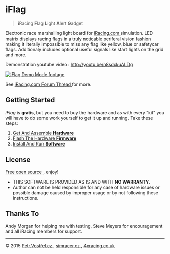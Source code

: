 iFlag
=====

> **i**Racing **F**lag **L**ight **A**lert **G**adget

Electronic race marshalling light board for [ iRacing.com ](http://iracing.com) simulation.
LED matrix displays racing flags in a truly noticable periferal vision fashion
making it literally impossible to miss any flag like yellow, blue or safetycar flags.
Additionaly includes optional useful signals like start lights on the grid and more.

Demonstration youtube video : http://youtu.be/n8sdxkuALDg

[ ![ iFlag Demo Mode footage ](http://img.youtube.com/vi/n8sdxkuALDg/0.jpg) ](http://www.youtube.com/watch?v=n8sdxkuALDg)

See [ iRacing.com Forum Thread ](http://members.iracing.com/FORUMLINK) for more.


Getting Started
---------------

_iFlag_ is __gratis__, but you need to buy the hardware and as with every "kit"
you will have to do some work yourself to get it up and running. Take these steps:


1. [ Get And Assemble __Hardware__ ](hardware/README.md)
2. [ Flash The Hardware __Firmware__ ](firmware/README.md)
3. [ Install And Run __Software__ ](software/README.md)


License
-------

[ Free open source ](LICENSE), enjoy!

- THIS SOFTWARE IS PROVIDED AS IS AND WITH __NO WARRANTY__.
- Author can not be held responsible for any case of hardware issues or possible damage caused by improper usage or by not following these instructions.


Thanks To
---------

Andy Morgan for helping me with testing, Steve Meyers for encouragement and all iRacing members for support.


---
© 2015
[ Petr.Vostřel.cz ](http://petr.vostrel.cz),
[ simracer.cz ](http://simracer.cz),
[ 4xracing.co.uk ](http://4xracing.co.uk)

